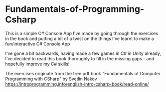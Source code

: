 # Fundamentals-of-Programming-Csharp
This is a simple C# Console App I've made by going through the exercises in the book
and putting a bit of a twist on the things I've learnt to make a fun/interactive C# Console App

I've gone a bit backwards, having made a few games in C# in Unity already, I've decided to read this book thoroughly to fill in the missing gaps - and hopefully improve my C# skills!

The exercises originate from the free pdf book "Fundamentals of Computer Programming with CSharp" by Svetlin Nakov
https://introprogramming.info/english-intro-csharp-book/read-online/
